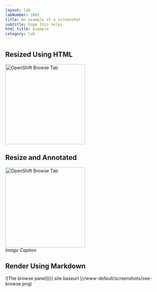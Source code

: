 ```yaml
---
layout: lab
labNumber: 1001
title: An example of a screenshot
subtitle: hope this helps
html_title: Example
category: lab
---
```



## Resized Using HTML
<img alt="OpenShift Browse Tab" src="{{ site.baseurl }}/www-default/screenshots/ose-browse.png" width="250"/>


## Resize and Annotated
<img alt="OpenShift Browse Tab" src="{{ site.baseurl }}/www-default/screenshots/ose-browse.png" width="250" /><br/>
*Image Caption*


## Render Using Markdown
![The browse panel]({{ site.baseurl }}/www-default/screenshots/ose-browse.png)
